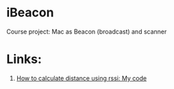# iBeacon
Course project: Mac as Beacon (broadcast) and scanner

# Links:
1. [How to calculate distance using rssi: My code](https://repl.it/@DmitriyRomakin/DistanceiBeacon)
